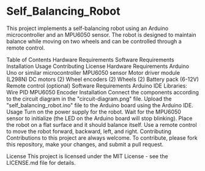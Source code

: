 # Self_Balancing_Robot
This project implements a self-balancing robot using an Arduino microcontroller and an MPU6050 sensor. The robot is designed to maintain balance while moving on two wheels and can be controlled through a remote control.

Table of Contents
Hardware Requirements
Software Requirements
Installation
Usage
Contributing
License
Hardware Requirements
Arduino Uno or similar microcontroller
MPU6050 sensor
Motor driver module (L298N)
DC motors (2)
Wheel encoders (2)
Wheels (2)
Battery pack (6-12V)
Remote control (optional)
Software Requirements
Arduino IDE
Libraries:
Wire
PID
MPU6050
Encoder
Installation
Connect the components according to the circuit diagram in the "circuit-diagram.png" file.
Upload the "self_balancing_robot.ino" file to the Arduino board using the Arduino IDE.
Usage
Turn on the power supply for the robot.
Wait for the MPU6050 sensor to initialize (the LED on the Arduino board will stop blinking).
Place the robot on a flat surface and it should balance itself.
Use a remote control to move the robot forward, backward, left, and right.
Contributing
Contributions to this project are always welcome. To contribute, please fork this repository, make your changes, and submit a pull request.

License
This project is licensed under the MIT License - see the LICENSE.md file for details.
